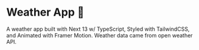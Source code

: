 # Weather App 🔆
A weather app built with Next 13 w/ TypeScript, Styled with TailwindCSS, and Animated with Framer Motion. Weather data came from open weather API.
